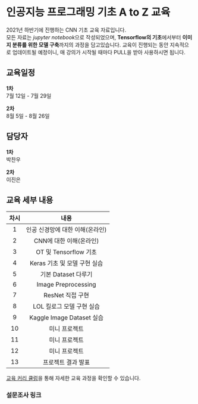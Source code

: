 # 인공지능 프로그래밍 기초 A to Z 교육

2021년 하반기에 진행하는 CNN 기초 교육 자료입니다.  
모든 자료는 *jupyter notebook*으로 작성되었으며, **Tensorflow의 기초**에서부터 **이미지 분류를 위한 모델 구축**까지의 과정을 담고있습니다. 교육이 진행되는 동안 지속적으로 업데이트될 예정이니, 매 강의가 시작될 때마다 PULL을 받아 사용하시면 됩니다.


## 교육일정

__1차__   
  7월 12일 - 7월 29일  
  
__2차__   
  8월 5일 - 8월 26일

## 담당자

__1차__  
  박찬우
  
__2차__  
  이진은

## 교육 세부 내용

| 차시 | 내용
|:---:|:---:|
| 1 | 인공 신경망에 대한 이해(온라인)|
| 2 | CNN에 대한 이해(온라인) |
| 3 | OT 및 Tensorflow 기초 |
| 4 | Keras 기초 및 모델 구현 실습 |
| 5 | 기본 Dataset 다루기 |
| 6 | Image Preprocessing | 
| 7 | ResNet 직접 구현 | 
| 8 | LOL 킬로그 모델 구현 실습 |
| 9 | Kaggle Image Dataset 실습 | 
| 10 | 미니 프로젝트 |
| 11 | 미니 프로젝트 |
| 12 | 미니 프로젝트 |
| 13 | 프로젝트 결과 발표 |


[교육 커리 큘럼](https://www.baeulang.kr/bbs/board.php?bo_table=AI&wr_id=16&sca=부산)을 통해 자세한 교육 과정을 확인할 수 있습니다.


### 설문조사 링크

